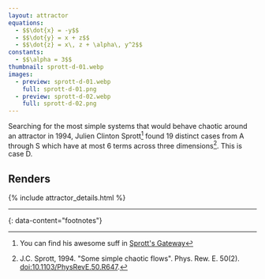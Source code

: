 ```yaml
---
layout: attractor
equations:
  - $$\dot{x} = -y$$
  - $$\dot{y} = x + z$$
  - $$\dot{z} = x\, z + \alpha\, y^2$$
constants:
  - $$\alpha = 3$$
thumbnail: sprott-d-01.webp
images:
  - preview: sprott-d-01.webp
    full: sprott-d-01.png
  - preview: sprott-d-02.webp
    full: sprott-d-02.png
---
```

Searching for the most simple systems that would behave chaotic around an attractor in 1994, Julien Clinton Sprott[^sprott] found 19 distinct cases from A through S which have at most 6 terms across three dimensions[^original-paper].
This is case D.


## Renders

{% include attractor_details.html %}

---
{: data-content="footnotes"}

[^sprott]: You can find his awesome suff in [Sprott's Gateway](https://sprott.physics.wisc.edu/)

[^original-paper]: J.C. Sprott, 1994. \"Some simple chaotic flows\". Phys. Rew. E. 50(2). [doi:10.1103/PhysRevE.50.R647](https://doi.org/10.1103/PhysRevE.50.R647).
